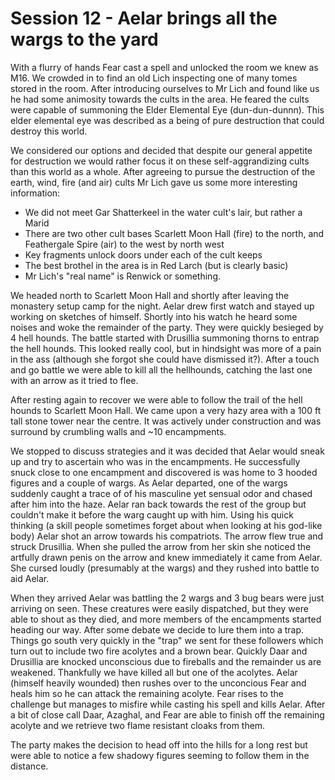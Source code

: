# Session 12 - Aelar brings all the wargs to the yard

With a flurry of hands Fear cast a spell and unlocked the room we knew as M16. We crowded in to find an old Lich inspecting one of many tomes stored in the room. After introducing ourselves to Mr Lich and found like us he had some animosity towards the cults in the area. He feared the cults were capable of summoning the Elder Elemental Eye (dun-dun-dunnn). This elder elemental eye was described as a being of pure destruction that could destroy this world.

We considered our options and decided that despite our general appetite for destruction we would rather focus it on these self-aggrandizing cults than this world as a whole. After agreeing to pursue the destruction of the earth, wind, fire (and air) cults Mr Lich gave us some more interesting information:

* We did not meet Gar Shatterkeel in the water cult's lair, but rather a Marid
* There are two other cult bases Scarlett Moon Hall (fire) to the north, and Feathergale Spire (air) to the west by north west
* Key fragments unlock doors under each of the cult keeps
* The best brothel in the area is in Red Larch (but is clearly basic)
* Mr Lich's "real name" is Renwick or something.

We headed north to Scarlett Moon Hall and shortly after leaving the monastery setup camp for the night. Aelar drew first watch and stayed up working on sketches of himself. Shortly into his watch he heard some noises and woke the remainder of the party. They were quickly besieged by 4 hell hounds. The battle started with Drusillia summoning thorns to entrap the hell hounds. This looked really cool, but in hindsight was more of a pain in the ass (although she forgot she could have dismissed it?). After a touch and go battle we were able to kill all the hellhounds, catching the last one with an arrow as it tried to flee.

After resting again to recover we were able to follow the trail of the hell hounds to Scarlett Moon Hall. We came upon a very hazy area with a 100 ft tall stone tower near the centre. It was actively under construction and was surround by crumbling walls and ~10 encampments.

We stopped to discuss strategies and it was decided that Aelar would sneak up and try to ascertain who was in the encampments. He successfully snuck close to one encampment and discovered is was home to 3 hooded figures and a couple of wargs. As Aelar departed, one of the wargs suddenly caught a trace of of his masculine yet sensual odor and chased after him into the haze. Aelar ran back towards the rest of the group but couldn't make it before the warg caught up with him. Using his quick thinking (a skill people sometimes forget about when looking at his god-like body) Aelar shot an arrow towards his compatriots. The arrow flew true and struck Drusillia. When she pulled the arrow from her skin she noticed the artfully drawn penis on the arrow and knew immediately it came from Aelar. She cursed loudly (presumably at the wargs) and they rushed into battle to aid Aelar.

When they arrived Aelar was battling the 2 wargs and 3 bug bears were just arriving on seen. These creatures were easily dispatched, but they were able to shout as they died, and more members of the encampments started heading our way. After some debate we decide to lure them into a trap. Things go south very quickly in the "trap" we sent for these followers which turn out to include two fire acolytes and a brown bear. Quickly Daar and Drusillia are knocked unconscious due to fireballs and the remainder us are weakened. Thankfully we have killed all but one of the acolytes. Aelar (himself heavily wounded) then rushes over to the unconcious Fear and heals him so he can attack the remaining acolyte. Fear rises to the challenge but manages to misfire while casting his spell and kills Aelar. After a bit of close call Daar, Azaghal, and Fear are able to finish off the remaining acolyte and we retrieve two flame resistant cloaks from them.

The party makes the decision to head off into the hills for a long rest but were able to notice a few shadowy figures seeming to follow them in the distance.
